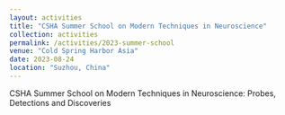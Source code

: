```yaml
---
layout: activities
title: "CSHA Summer School on Modern Techniques in Neuroscience"
collection: activities
permalink: /activities/2023-summer-school
venue: "Cold Spring Harbor Asia"
date: 2023-08-24
location: "Suzhou, China"
---
```

CSHA Summer School on Modern Techniques in Neuroscience: Probes, Detections and Discoveries
